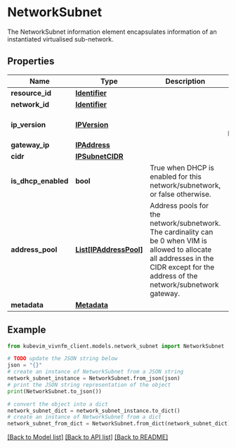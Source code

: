 # NetworkSubnet

The NetworkSubnet information element encapsulates information of an instantiated virtualised sub-network.

## Properties

Name | Type | Description | Notes
------------ | ------------- | ------------- | -------------
**resource_id** | [**Identifier**](Identifier.md) |  | 
**network_id** | [**Identifier**](Identifier.md) |  | [optional] 
**ip_version** | [**IPVersion**](IPVersion.md) |  | [optional] [default to IPVersion.IPV4]
**gateway_ip** | [**IPAddress**](IPAddress.md) |  | 
**cidr** | [**IPSubnetCIDR**](IPSubnetCIDR.md) |  | 
**is_dhcp_enabled** | **bool** | True when DHCP is enabled for this network/subnetwork, or false otherwise. | 
**address_pool** | [**List[IPAddressPool]**](IPAddressPool.md) | Address pools for the network/subnetwork. The cardinality can be 0 when VIM is allowed to allocate all addresses in the CIDR except for the address of the network/subnetwork gateway. | [optional] 
**metadata** | [**Metadata**](Metadata.md) |  | [optional] 

## Example

```python
from kubevim_vivnfm_client.models.network_subnet import NetworkSubnet

# TODO update the JSON string below
json = "{}"
# create an instance of NetworkSubnet from a JSON string
network_subnet_instance = NetworkSubnet.from_json(json)
# print the JSON string representation of the object
print(NetworkSubnet.to_json())

# convert the object into a dict
network_subnet_dict = network_subnet_instance.to_dict()
# create an instance of NetworkSubnet from a dict
network_subnet_from_dict = NetworkSubnet.from_dict(network_subnet_dict)
```
[[Back to Model list]](../README.md#documentation-for-models) [[Back to API list]](../README.md#documentation-for-api-endpoints) [[Back to README]](../README.md)


